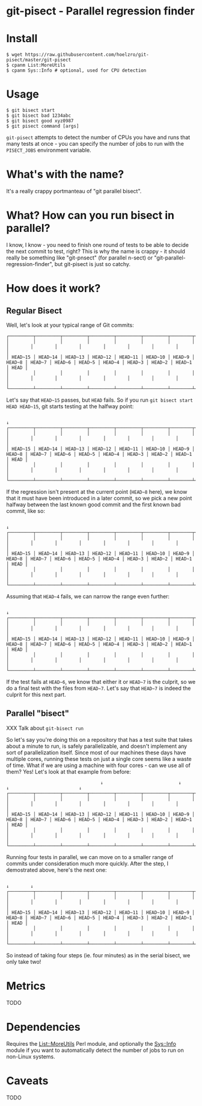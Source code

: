# git-pisect - Parallel regression finder

# Install

    $ wget https://raw.githubusercontent.com/hoelzro/git-pisect/master/git-pisect
    $ cpanm List:MoreUtils
    $ cpanm Sys::Info # optional, used for CPU detection
    
# Usage

    $ git bisect start
    $ git bisect bad 1234abc
    $ git bisect good xyz0987
    $ git pisect command [args]

`git-pisect` attempts to detect the number of CPUs you have and runs that many tests
at once - you can specify the number of jobs to run with the `PISECT_JOBS` environment
variable.

# What's with the name?

It's a really crappy portmanteau of "git parallel bisect".

# What? How can you run bisect in parallel?

I know, I know - you need to finish one round of tests to be able
to decide the next commit to test, right?  This is why the name is
crappy - it should really be something like "git-pnsect" (for parallel
n-sect) or "git-parallel-regression-finder", but git-pisect is just
so catchy.

# How does it work?

## Regular Bisect

Well, let's look at your typical range of Git commits:

    ┌─────────┬─────────┬─────────┬─────────┬─────────┬─────────┬────────┬────────┬────────┬────────┬────────┬────────┬────────┬────────┬────────┬──────┐
    │         │         │         │         │         │         │        │        │        │        │        │        │        │        │        │      │
    │ HEAD~15 │ HEAD~14 │ HEAD~13 │ HEAD~12 │ HEAD~11 │ HEAD~10 │ HEAD~9 │ HEAD~8 │ HEAD~7 │ HEAD~6 │ HEAD~5 │ HEAD~4 │ HEAD~3 │ HEAD~2 │ HEAD~1 │ HEAD │
    │         │         │         │         │         │         │        │        │        │        │        │        │        │        │        │      │
    └─────────┴─────────┴─────────┴─────────┴─────────┴─────────┴────────┴────────┴────────┴────────┴────────┴────────┴────────┴────────┴────────┴──────┘

Let's say that `HEAD~15` passes, but `HEAD` fails.  So if you run `git bisect start HEAD HEAD~15`, git starts testing at the halfway point:

                                                                             ↓
    ┌─────────┬─────────┬─────────┬─────────┬─────────┬─────────┬────────┬────────┬────────┬────────┬────────┬────────┬────────┬────────┬────────┬──────┐
    │         │         │         │         │         │         │        │        │        │        │        │        │        │        │        │      │
    │ HEAD~15 │ HEAD~14 │ HEAD~13 │ HEAD~12 │ HEAD~11 │ HEAD~10 │ HEAD~9 │ HEAD~8 │ HEAD~7 │ HEAD~6 │ HEAD~5 │ HEAD~4 │ HEAD~3 │ HEAD~2 │ HEAD~1 │ HEAD │
    │         │         │         │         │         │         │        │        │        │        │        │        │        │        │        │      │
    └─────────┴─────────┴─────────┴─────────┴─────────┴─────────┴────────┴────────┴────────┴────────┴────────┴────────┴────────┴────────┴────────┴──────┘

If the regression isn't present at the current point (`HEAD~8` here), we know that it must have been introduced in a later commit, so we pick a new point
halfway between the last known good commit and the first known bad commit, like so:

                                                                                                                 ↓
    ┌─────────┬─────────┬─────────┬─────────┬─────────┬─────────┬────────┬────────┬────────┬────────┬────────┬────────┬────────┬────────┬────────┬──────┐
    │         │         │         │         │         │         │        │        │        │        │        │        │        │        │        │      │
    │ HEAD~15 │ HEAD~14 │ HEAD~13 │ HEAD~12 │ HEAD~11 │ HEAD~10 │ HEAD~9 │ HEAD~8 │ HEAD~7 │ HEAD~6 │ HEAD~5 │ HEAD~4 │ HEAD~3 │ HEAD~2 │ HEAD~1 │ HEAD │
    │         │         │         │         │         │         │        │        │        │        │        │        │        │        │        │      │
    └─────────┴─────────┴─────────┴─────────┴─────────┴─────────┴────────┴────────┴────────┴────────┴────────┴────────┴────────┴────────┴────────┴──────┘

Assuming that `HEAD~4` fails, we can narrow the range even further:

                                                                                               ↓
    ┌─────────┬─────────┬─────────┬─────────┬─────────┬─────────┬────────┬────────┬────────┬────────┬────────┬────────┬────────┬────────┬────────┬──────┐
    │         │         │         │         │         │         │        │        │        │        │        │        │        │        │        │      │
    │ HEAD~15 │ HEAD~14 │ HEAD~13 │ HEAD~12 │ HEAD~11 │ HEAD~10 │ HEAD~9 │ HEAD~8 │ HEAD~7 │ HEAD~6 │ HEAD~5 │ HEAD~4 │ HEAD~3 │ HEAD~2 │ HEAD~1 │ HEAD │
    │         │         │         │         │         │         │        │        │        │        │        │        │        │        │        │      │
    └─────────┴─────────┴─────────┴─────────┴─────────┴─────────┴────────┴────────┴────────┴────────┴────────┴────────┴────────┴────────┴────────┴──────┘

If the test fails at `HEAD~6`, we know that either it or `HEAD~7` is the culprit, so we do a final test with the files from `HEAD~7`.  Let's say that
`HEAD~7` is indeed the culprit for this next part.

## Parallel "bisect"

XXX Talk about `git-bisect run`

So let's say you're doing this on a repository that has a test suite that takes about a minute to run, is safely parallelizable, and doesn't implement any
sort of parallelization itself.  Since most of our machines these days have multiple cores, running these tests on just a single core seems like a waste
of time.  What if we are using a machine with four cores - can we use all of them?  Yes!  Let's look at that example from before:

                                       ↓                            ↓                          ↓                          ↓
    ┌─────────┬─────────┬─────────┬─────────┬─────────┬─────────┬────────┬────────┬────────┬────────┬────────┬────────┬────────┬────────┬────────┬──────┐
    │         │         │         │         │         │         │        │        │        │        │        │        │        │        │        │      │
    │ HEAD~15 │ HEAD~14 │ HEAD~13 │ HEAD~12 │ HEAD~11 │ HEAD~10 │ HEAD~9 │ HEAD~8 │ HEAD~7 │ HEAD~6 │ HEAD~5 │ HEAD~4 │ HEAD~3 │ HEAD~2 │ HEAD~1 │ HEAD │
    │         │         │         │         │         │         │        │        │        │        │        │        │        │        │        │      │
    └─────────┴─────────┴─────────┴─────────┴─────────┴─────────┴────────┴────────┴────────┴────────┴────────┴────────┴────────┴────────┴────────┴──────┘

Running four tests in parallel, we can move on to a smaller range of commits under consideration much more quickly.  After the step, I demostrated above,
here's the next one:

                                                                             ↓        ↓
    ┌─────────┬─────────┬─────────┬─────────┬─────────┬─────────┬────────┬────────┬────────┬────────┬────────┬────────┬────────┬────────┬────────┬──────┐
    │         │         │         │         │         │         │        │        │        │        │        │        │        │        │        │      │
    │ HEAD~15 │ HEAD~14 │ HEAD~13 │ HEAD~12 │ HEAD~11 │ HEAD~10 │ HEAD~9 │ HEAD~8 │ HEAD~7 │ HEAD~6 │ HEAD~5 │ HEAD~4 │ HEAD~3 │ HEAD~2 │ HEAD~1 │ HEAD │
    │         │         │         │         │         │         │        │        │        │        │        │        │        │        │        │      │
    └─────────┴─────────┴─────────┴─────────┴─────────┴─────────┴────────┴────────┴────────┴────────┴────────┴────────┴────────┴────────┴────────┴──────┘

So instead of taking four steps (ie. four minutes) as in the serial bisect, we only take two!

# Metrics

TODO

# Dependencies

Requires the [List::MoreUtils](https://metacpan.org/pod/List::MoreUtils) Perl module, and optionally the [Sys::Info](https://metacpan.org/pod/Sys::Info)
module if you want to automatically detect the number of jobs to run on non-Linux systems.

# Caveats

TODO
